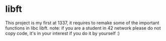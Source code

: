# libft

This project is my first at 1337, it requires to remake some of the important functions in libc libft.
note: if you are a student in 42 network please do not copy code, it's in your interest if you do it by yourself :)

